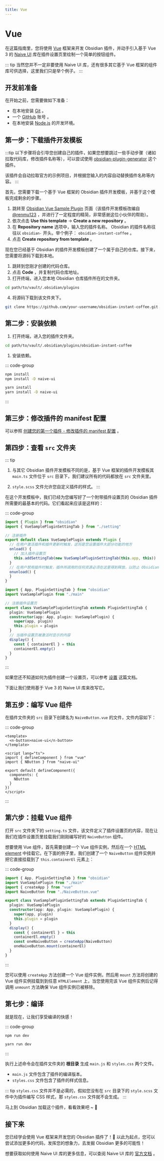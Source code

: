 ```yaml
---
title: Vue
---
```

# Vue

在这篇指南里，您将使用 [Vue](https://vuejs.org/) 框架来开发 Obsidian 插件，并动手引入基于 Vue 3 的 [Naive UI](https://www.naiveui.com/zh-CN/os-theme) 库在插件设置页里绘制一个简单的按钮组件。

::: tip
当然您并不一定非要使用 Naive UI 库，还有很多其它基于 Vue 框架的组件库可供选择，这里我们只是举个例子。
:::

## 开发前准备

在开始之前，您需要做如下准备：

- 在本地安装 [Git](https://git-scm.com/) 。
- 一个 [GitHub](https://github.com) 账号 。
- 在本地安装 [Node.js](https://Node.js.org/en/about/) 的开发环境。

## 第一步：下载插件开发模板

:::tip
以下步骤将会引导您创建自己的插件，如果您想要跳过一些手动步骤（诸如拉取代码库，修改插件名称等），可以尝试使用 [obsidian-plugin-generator](https://www.npmjs.com/package/obsidian-plugin-generator) 这个插件。

该插件会自动拉取官方的示例项目，并根据您输入的内容自动替换插件名称等内容。
:::

首先，您需要下载一个基于 Vue 框架的 Obsidian 插件开发模板，并基于这个模板完成剩余的步骤。

1. 跳转至 [Obsidian Vue Sample Plugin](https://github.com/RealBigBrownBear/obsidian-vue-sample-plugin) 页面（该插件开发模板改编自 [@renmu123](https://github.com/renmu123/obsidian-vue-sample-plugin) ，并进行了一定程度的精简，非常感谢这位小伙伴的帮助）。
2. 依次点击 **Use this template** -> **Create a new repository** 。
3. 在 **Repository name** 选项中，输入您的插件名称。 Obsidian 的插件名称往往以 `obsidian-` 开头。举个例子： `obsidian-instant-coffee` 。
4. 点击 **Create repository from template** 。

现在您已经基于 Obsidian 的插件开发模板创建了一个属于自己的仓库。接下来，您需要将源码下载到本地。

1. 跳转到您刚才创建的代码仓库。
2. 点击 **Code** ，并复制代码仓库地址。
3. 打开终端，进入您本地 Obsidian 仓库插件所在的文件夹。

```bash
cd path/to/vault/.obsidian/plugins
```

4. 将源码下载到该文件夹下。

```bash
git clone https://github.com/your-username/obsidian-instant-coffee.git
```

## 第二步：安装依赖

1. 打开终端，进入您的插件文件夹。

```bash
cd path/to/vault/.obsidian/plugins/obsidian-instant-coffee
```

1. 安装依赖。

::: code-group

```bash [npm]
npm install
npm install -D naive-ui
```

```bash [yarn]
yarn install
yarn install -D naive-ui
```

:::

## 第三步：修改插件的 manifest 配置

可以参照 [创建您的第一个插件 - 修改插件的 manifest 配置](../getting-started/create-your-first-plugin.md#第四步-修改插件的-manifest-配置) 。

## 第四步：查看 `src` 文件夹

::: tip

1. 与其它 Obsidian 插件开发模板不同的是，基于 Vue 框架的插件开发模板其 `main.ts` 文件位于 `src` 目录下，我们建议所有的代码都放在 `src` 文件夹里。

2. `style.scss` 文件允许您自定义插件的样式。
:::

在这个开发模板中，我们已经为您编写好了一个附带插件设置页的 Obsidian 插件所需要的最基本的代码。它们看起来应该是这样的：

::: code-group

```ts [main.ts]
import { Plugin } from "obsidian"
import { VueSamplePluginSettingTab } from "./setting"

// 注册插件
export default class VueSamplePlugin extends Plugin {
  // 在用户激活插件和插件更新时触发，这将是您设置插件大部分功能的地方
  onload() {
    // 加入插件设置页
    this.addSettingTab(new VueSamplePluginSettingTab(this.app, this))
  }
  // 在用户禁用插件时触发，插件所调用的任何资源必须在这里得到释放，以防止 Obsidian 的性能受到影响
  onunload() {
  }
}
```

```ts [setting.ts]
import { App, PluginSettingTab } from "obsidian"
import VueSamplePlugin from "./main"

// 注册插件设置页
export class VueSamplePluginSettingTab extends PluginSettingTab {
  plugin: VueSamplePlugin
  constructor(app: App, plugin: VueSamplePlugin) {
    super(app, plugin)
    this.plugin = plugin
  }
  // 当插件设置页被激活时显示的内容
  display() {
    const { containerEl } = this
    containerEl.empty()
  }
}
```

:::

如果您还不知道如何为插件创建一个设置页，可以参考 [设置](../user-interface/settings.md) 这篇文档。

下面让我们使用基于 Vue 3 的 Naive UI 库来改写它。

## 第五步：编写 Vue 组件

在插件文件夹的 `src` 目录下创建名为 `NaiveButton.vue` 的文件，文件内容如下：

::: code-group

```vue [NaiveButton.vue]
<template>
  <n-button>naive-ui</n-button>
</template>

<script lang="ts">
import { defineComponent } from "vue"
import { NButton } from "naive-ui"

export default defineComponent({
  components: {
    NButton
  }
})
</script>
```

:::

## 第六步：挂载 Vue 组件

打开 `src` 文件夹下的 `setting.ts` 文件，该文件定义了插件设置页的内容，现在让我们在插件设置页里挂载我们刚刚编写好的 `NaiveButton` 组件。

想要使用 Vue 组件，首先需要创建一个 Vue 组件实例，然后在一个 [HTML element](../user-interface/html-elements.md) 中挂载它。在下面的例子里，我们创建了一个 `NaiveButton` 组件实例并把它直接挂载到了 `this.containerEl` 元素上：

::: code-group

```ts {3-4,15-16} [setting.ts]
import { App, PluginSettingTab } from "obsidian"
import VueSamplePlugin from "./main"
import { createApp } from "vue"
import NaiveButton from "./NaiveButton.vue"

export class VueSamplePluginSettingTab extends PluginSettingTab {
  plugin: VueSamplePlugin
  constructor(app: App, plugin: VueSamplePlugin) {
    super(app, plugin)
    this.plugin = plugin
  }
  display() {
    const { containerEl } = this
    containerEl.empty()
    const oneNaiveButton = createApp(NaiveButton)
    oneNaiveButton.mount(containerEl)
  }
}
```

:::

您可以使用 `createApp` 方法创建一个 Vue 组件实例，然后用 `mount` 方法将创建的 Vue 组件实例挂载到到任意 `HTMLElement` 上，当您使用完该 Vue 组件实例后记得调用 `unmount` 方法确保 Vue 组件实例已被移除。

## 第七步：编译

就是现在，让我们享受编译的快感！

::: code-group

```bash [npm]
npm run dev
```

```bash [yarn]
yarn run dev
```

:::

执行上述命令会在插件文件夹的 **根目录** 生成 `main.js` 和 `styles.css` 两个文件。

- `main.js` 文件包含了插件的编译版本。
- `styles.css` 文件包含了插件的样式信息。

::: tip
`styles.css` 文件并不是必需的，假如您没有在 `src` 目录下的 `style.scss` 文件中为插件编写 CSS 样式，那 `styles.css` 文件就不会生成。
:::

马上到 Obsidian 加载这个插件，看看效果吧 ~ 💪

## 接下来

您已经学会使用 Vue 框架来开发您的 Obsidian 插件了！🎉 以此为起点，您可以尝试添加更多的代码，发挥您的想象力，去发掘 Obsidian 更多的可能性！

想要获取如何使用 Naive UI 库的更多信息，可以查阅 Naive UI 库的 [官方文档](https://www.naiveui.com/zh-CN/os-theme/docs/introduction) 。
